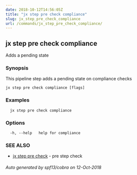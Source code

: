 ```yaml
---
date: 2018-10-12T14:56:05Z
title: "jx step pre check compliance"
slug: jx_step_pre_check_compliance
url: /commands/jx_step_pre_check_compliance/
---
```

## jx step pre check compliance

Adds a pending state

### Synopsis

This pipeline step adds a pending state on compliance checks

```
jx step pre check compliance [flags]
```

### Examples

```
  jx step pre check compliance
```

### Options

```
  -h, --help   help for compliance
```

### SEE ALSO

* [jx step pre check](/commands/jx_step_pre_check/)	 - pre step check

###### Auto generated by spf13/cobra on 12-Oct-2018
